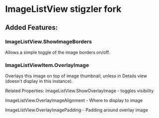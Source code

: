 ﻿# ImageListView stigzler fork

## Added Features:

### ImageListView.ShowImageBorders

Allows a simple toggle of the image borders on/off.

### ImageListViewItem.OverlayImage

Overlays this image on top of image thumbnail, unless in Details view (doesn't display in this instance).

Related Properties:
ImageListView.ShowOverlayImage - toggles visibility

ImageListView.OverlayImageAlignment - Where to display to image

ImageListView.OverlayImagePadding - Padding around overlay image


